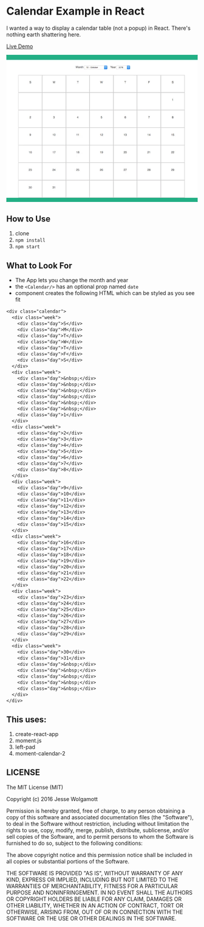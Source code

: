 Calendar Example in React
==========================

I wanted a way to display a calendar table (not a popup) in React. There's nothing earth shattering here.

[Live Demo](http://jessewolgamott.com/react-calendar-table-example/)

![example](example.gif)

How to Use
----------

1. clone
2. `npm install`
3. `npm start`

What to Look For
----------------

* The App lets you change the month and year
* the `<Calendar/>` has an optional prop named `date`
* component creates the following HTML which can be styled as you see fit
```
<div class="calendar">
  <div class="week">
    <div class="day">S</div>
    <div class="day">M</div>
    <div class="day">T</div>
    <div class="day">W</div>
    <div class="day">T</div>
    <div class="day">F</div>
    <div class="day">S</div>
  </div>
  <div class="week">
    <div class="day">&nbsp;</div>
    <div class="day">&nbsp;</div>
    <div class="day">&nbsp;</div>
    <div class="day">&nbsp;</div>
    <div class="day">&nbsp;</div>
    <div class="day">&nbsp;</div>
    <div class="day">1</div>
  </div>
  <div class="week">
    <div class="day">2</div>
    <div class="day">3</div>
    <div class="day">4</div>
    <div class="day">5</div>
    <div class="day">6</div>
    <div class="day">7</div>
    <div class="day">8</div>
  </div>
  <div class="week">
    <div class="day">9</div>
    <div class="day">10</div>
    <div class="day">11</div>
    <div class="day">12</div>
    <div class="day">13</div>
    <div class="day">14</div>
    <div class="day">15</div>
  </div>
  <div class="week">
    <div class="day">16</div>
    <div class="day">17</div>
    <div class="day">18</div>
    <div class="day">19</div>
    <div class="day">20</div>
    <div class="day">21</div>
    <div class="day">22</div>
  </div>
  <div class="week">
    <div class="day">23</div>
    <div class="day">24</div>
    <div class="day">25</div>
    <div class="day">26</div>
    <div class="day">27</div>
    <div class="day">28</div>
    <div class="day">29</div>
  </div>
  <div class="week">
    <div class="day">30</div>
    <div class="day">31</div>
    <div class="day">&nbsp;</div>
    <div class="day">&nbsp;</div>
    <div class="day">&nbsp;</div>
    <div class="day">&nbsp;</div>
    <div class="day">&nbsp;</div>
  </div>
</div>
```

This uses:
----------

1. create-react-app
2. moment.js
3. left-pad
4. moment-calendar-2

LICENSE
-------
The MIT License (MIT)

Copyright (c) 2016 Jesse Wolgamott

Permission is hereby granted, free of charge, to any person obtaining a copy of this software and associated documentation files (the "Software"), to deal in the Software without restriction, including without limitation the rights to use, copy, modify, merge, publish, distribute, sublicense, and/or sell copies of the Software, and to permit persons to whom the Software is furnished to do so, subject to the following conditions:

The above copyright notice and this permission notice shall be included in all copies or substantial portions of the Software.

THE SOFTWARE IS PROVIDED "AS IS", WITHOUT WARRANTY OF ANY KIND, EXPRESS OR IMPLIED, INCLUDING BUT NOT LIMITED TO THE WARRANTIES OF MERCHANTABILITY, FITNESS FOR A PARTICULAR PURPOSE AND NONINFRINGEMENT. IN NO EVENT SHALL THE AUTHORS OR COPYRIGHT HOLDERS BE LIABLE FOR ANY CLAIM, DAMAGES OR OTHER LIABILITY, WHETHER IN AN ACTION OF CONTRACT, TORT OR OTHERWISE, ARISING FROM, OUT OF OR IN CONNECTION WITH THE SOFTWARE OR THE USE OR OTHER DEALINGS IN THE SOFTWARE.
